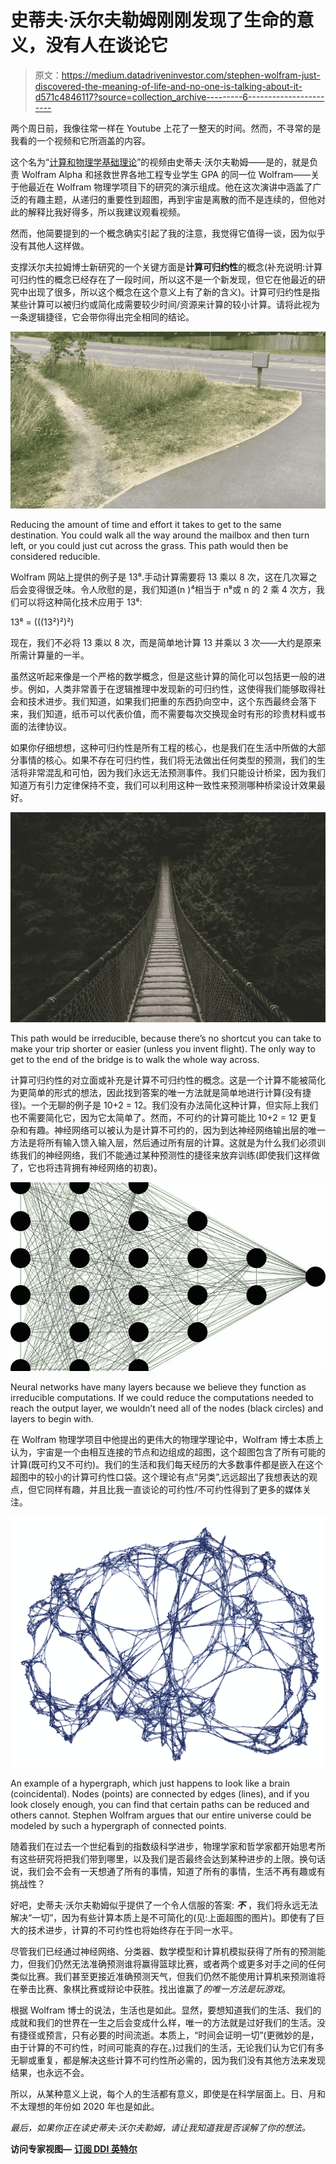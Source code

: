 # 史蒂夫·沃尔夫勒姆刚刚发现了生命的意义，没有人在谈论它

> 原文：<https://medium.datadriveninvestor.com/stephen-wolfram-just-discovered-the-meaning-of-life-and-no-one-is-talking-about-it-d571c4846117?source=collection_archive---------6----------------------->

两个周日前，我像往常一样在 Youtube 上花了一整天的时间。然而，不寻常的是我看的一个视频和它所涵盖的内容。

这个名为“[计算和物理学基础理论](https://www.youtube.com/watch?v=qoDZKlcdPNM&t=3299s&ab_channel=TheRoyalInstitution)”的视频由史蒂夫·沃尔夫勒姆——是的，就是负责 Wolfram Alpha 和拯救世界各地工程专业学生 GPA 的同一位 Wolfram——关于他最近在 Wolfram 物理学项目下的研究的演示组成。他在这次演讲中涵盖了广泛的有趣主题，从递归的重要性到超图，再到宇宙是离散的而不是连续的，但他对此的解释比我好得多，所以我建议观看视频。

然而，他简要提到的一个概念确实引起了我的注意，我觉得它值得一谈，因为似乎没有其他人这样做。

支撑沃尔夫拉姆博士新研究的一个关键方面是**计算可归约性**的概念(补充说明:计算可归约性的概念已经存在了一段时间，所以这不是一个新发现，但它在他最近的研究中出现了很多，所以这个概念在这个意义上有了新的含义)。计算可归约性是指某些计算可以被归约或简化成需要较少时间/资源来计算的较小计算。请将此视为一条逻辑捷径，它会带你得出完全相同的结论。

![](img/501080833789fdd86ac1befbb85f7efe.png)

Reducing the amount of time and effort it takes to get to the same destination. You could walk all the way around the mailbox and then turn left, or you could just cut across the grass. This path would then be considered reducible.

Wolfram 网站上提供的例子是 13⁸.手动计算需要将 13 乘以 8 次，这在几次幂之后会变得很乏味。令人欣慰的是，我们知道(n )⁴相当于 n⁸或 n 的 2 乘 4 次方，我们可以将这种简化技术应用于 13⁸:

13⁸ = (((13²)²)²)

现在，我们不必将 13 乘以 8 次，而是简单地计算 13 并乘以 3 次——大约是原来所需计算量的一半。

虽然这听起来像是一个严格的数学概念，但是这些计算的简化可以包括更一般的进步。例如，人类非常善于在逻辑推理中发现新的可归约性，这使得我们能够取得社会和技术进步。我们知道，如果我们把重的东西扔向空中，这个东西最终会落下来，我们知道，纸币可以代表价值，而不需要每次交换现金时有形的珍贵材料或书面的法律协议。

如果你仔细想想，这种可归约性是所有工程的核心，也是我们在生活中所做的大部分事情的核心。如果不存在可归约性，我们将无法做出任何类型的预测，我们的生活将非常混乱和可怕，因为我们永远无法预测事件。我们只能设计桥梁，因为我们知道万有引力定律保持不变，我们可以利用这种一致性来预测哪种桥梁设计效果最好。

![](img/d4d953bc27e51213eec88f7ae3d8fe47.png)

This path would be irreducible, because there’s no shortcut you can take to make your trip shorter or easier (unless you invent flight). The only way to get to the end of the bridge is to walk the whole way across.

计算可归约性的对立面或补充是计算不可归约性的概念。这是一个计算不能被简化为更简单的形式的想法，因此找到答案的唯一方法就是简单地进行计算(没有捷径)。一个无聊的例子是 10+2 = 12。我们没有办法简化这种计算，但实际上我们也不需要简化它，因为它太简单了。然而，不可约的计算可能比 10+2 = 12 更复杂和有趣。神经网络可以被认为是计算不可约的，因为到达神经网络输出层的唯一方法是将所有输入馈入输入层，然后通过所有层的计算。这就是为什么我们必须训练我们的神经网络，我们不能通过某种预测性的捷径来放弃训练(即使我们这样做了，它也将违背拥有神经网络的初衷)。

![](img/f26c5dc71716d19ee752f30b079905cc.png)

Neural networks have many layers because we believe they function as irreducible computations. If we could reduce the computations needed to reach the output layer, we wouldn’t need all of the nodes (black circles) and layers to begin with.

在 Wolfram 物理学项目中他提出的更伟大的物理学理论中，Wolfram 博士本质上认为，宇宙是一个由相互连接的节点和边组成的超图，这个超图包含了所有可能的计算(既可约又不可约)。我们的生活和我们每天经历的大多数事件都是嵌入在这个超图中的较小的计算可约性口袋。这个理论有点“另类”,远远超出了我想表达的观点，但它同样有趣，并且比我一直谈论的可约性/不可约性得到了更多的媒体关注。

![](img/999708786d7e213362ab0559c480cf61.png)

An example of a hypergraph, which just happens to look like a brain (coincidental). Nodes (points) are connected by edges (lines), and if you look closely enough, you can find that certain paths can be reduced and others cannot. Stephen Wolfram argues that our entire universe could be modeled by such a hypergraph of connected points.

随着我们在过去一个世纪看到的指数级科学进步，物理学家和哲学家都开始思考所有这些研究将把我们带到哪里，以及我们是否最终会达到某种进步的上限。换句话说，我们会不会有一天想通了所有的事情，知道了所有的事情，生活不再有趣或有挑战性？

好吧，史蒂夫·沃尔夫勒姆似乎提供了一个令人信服的答案: ***不*** ，我们将永远无法解决“一切”，因为有些计算本质上是不可简化的(见:上面超图的图片)。即使有了巨大的技术进步，计算的不可约性也将始终存在于同一水平。

尽管我们已经通过神经网络、分类器、数学模型和计算机模拟获得了所有的预测能力，但我们仍然无法准确预测谁将赢得篮球比赛，或者两个或更多对手之间的任何类似比赛。我们甚至更接近准确预测天气，但我们仍然不能使用计算机来预测谁将在拳击比赛、象棋比赛或辩论中获胜。找出谁赢了*的唯一方法是玩游戏*。

根据 Wolfram 博士的说法，生活也是如此。显然，要想知道我们的生活、我们的成就和我们的世界在一生之后会变成什么样，唯一的方法就是过好我们的生活。没有捷径或预言，只有必要的时间流逝。本质上，“时间会证明一切”(更微妙的是，由于计算的不可约性，时间可能真的存在。)过我们的生活，无论我们认为它们有多无聊或重复，都是解决这些计算不可约性所必需的，因为我们没有其他方法来发现结果，也永远不会。

所以，从某种意义上说，每个人的生活都有意义，即使是在科学层面上。日、月和不太理想的年份如 2020 年也是如此。

*最后，如果你正在读史蒂夫·沃尔夫勒姆，请让我知道我是否误解了你的想法。*

**访问专家视图—** [**订阅 DDI 英特尔**](https://datadriveninvestor.com/ddi-intel)